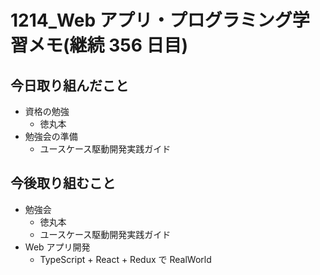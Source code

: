# 1214_Web アプリ・プログラミング学習メモ(継続 356 日目)

## 今日取り組んだこと

- 資格の勉強
  - 徳丸本
- 勉強会の準備
  - ユースケース駆動開発実践ガイド

## 今後取り組むこと

- 勉強会
  - 徳丸本
  - ユースケース駆動開発実践ガイド
- Web アプリ開発
  - TypeScript + React + Redux で RealWorld
